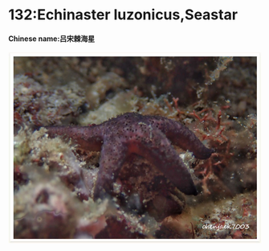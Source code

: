 # 132:Echinaster luzonicus,Seastar

#### Chinese name:吕宋棘海星

![](../../.gitbook/assets/echinaster-luzonicus.jpg)

